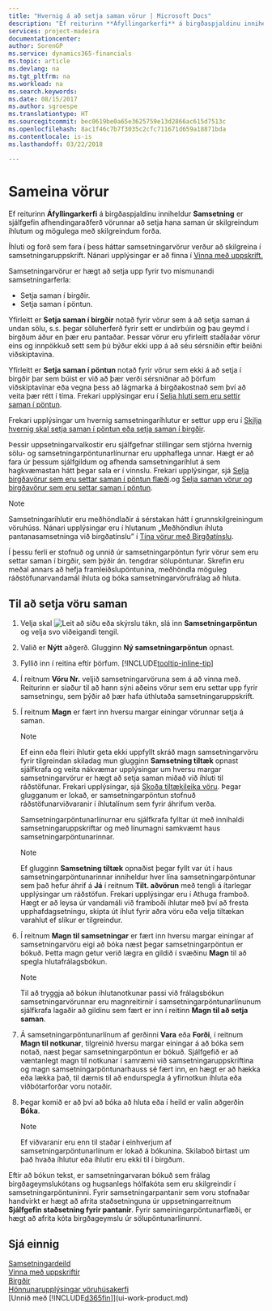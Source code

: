 ```yaml
---
title: "Hvernig á að setja saman vörur | Microsoft Docs"
description: "Ef reiturinn **Áfyllingarkerfi** á birgðaspjaldinu inniheldur **Samsetning** er sjálfgefin afhendingaraðferð vörunnar að setja hana saman úr skilgreindum íhlutum og mögulega með skilgreindum forða."
services: project-madeira
documentationcenter: 
author: SorenGP
ms.service: dynamics365-financials
ms.topic: article
ms.devlang: na
ms.tgt_pltfrm: na
ms.workload: na
ms.search.keywords: 
ms.date: 08/15/2017
ms.author: sgroespe
ms.translationtype: HT
ms.sourcegitcommit: bec0619be0a65e3625759e13d2866ac615d7513c
ms.openlocfilehash: 8ac1f46c7b7f3035c2cfc711671d659a18871bda
ms.contentlocale: is-is
ms.lasthandoff: 03/22/2018

---
```

# <a name="assemble-items"></a>Sameina vörur
Ef reiturinn **Áfyllingarkerfi** á birgðaspjaldinu inniheldur **Samsetning** er sjálfgefin afhendingaraðferð vörunnar að setja hana saman úr skilgreindum íhlutum og mögulega með skilgreindum forða.  

Íhluti og forð sem fara í þess háttar samsetningarvörur verður að skilgreina í samsetningaruppskrift. Nánari upplýsingar er að finna í [Vinna með uppskrift.](inventory-how-work-BOMs.md)  

Samsetningarvörur er hægt að setja upp fyrir tvo mismunandi samsetningarferla:  

-   Setja saman í birgðir.  
-   Setja saman í pöntun.  

Yfirleitt er **Setja saman í birgðir** notað fyrir vörur sem á að setja saman á undan sölu, s.s. þegar söluherferð fyrir sett er undirbúin og þau geymd í birgðum áður en þær eru pantaðar. Þessar vörur eru yfirleitt staðlaðar vörur eins og innpökkuð sett sem þú býður ekki upp á að séu sérsniðin eftir beiðni viðskiptavina.  

Yfirleitt er **Setja saman í pöntun** notað fyrir vörur sem ekki á að setja í birgðir þar sem búist er við að þær verði sérsniðnar að þörfum viðskiptavinar eða vegna þess að lágmarka á birgðakostnað sem því að veita þær rétt í tíma. Frekari upplýsingar eru í [Selja hluti sem eru settir saman í pöntun](assembly-how-to-sell-items-assembled-to-order.md).  

Frekari upplýsingar um hvernig samsetningaríhlutur er settur upp eru í [Skilja hvernig skal setja saman í pöntun eða setja saman í birgðir](assembly-assemble-to-order-or-assemble-to-stock.md).  

Þessir uppsetningarvalkostir eru sjálfgefnar stillingar sem stjórna hvernig sölu- og samsetningarpöntunarlínurnar eru upphaflega unnar. Hægt er að fara úr þessum sjálfgildum og afhenda samsetningaríhlut á sem hagkvæmastan hátt þegar sala er í vinnslu. Frekari upplýsingar, sjá [Selja birgðavörur sem eru settar saman í pöntun flæði](assembly-how-to-sell-assemble-to-order-items-and-inventory-items-together.md).og [Selja saman vörur og birgðavörur sem eru settar saman í pöntun](assembly-how-to-sell-assemble-to-order-items-and-inventory-items-together.md).

> [!NOTE]  
> Samsetningaríhlutir eru meðhöndlaðir á sérstakan hátt í grunnskilgreiningum vöruhúss. Nánari upplýsingar eru í hlutanum „Meðhöndlun íhluta pantanasamsetninga við birgðatínslu” í [Tína vörur með Birgðatínslu](warehouse-how-to-pick-items-with-inventory-picks.md).   

Í þessu ferli er stofnuð og unnið úr samsetningarpöntun fyrir vörur sem eru settar saman í birgðir, sem þýðir án. tengdrar sölupöntunar. Skrefin eru meðal annars að hefja framleiðslupöntunina, meðhöndla möguleg ráðstöfunarvandamál íhluta og bóka samsetningarvörufrálag að hluta.

## <a name="to-assemble-an-item"></a>Til að setja vöru saman  
1.  Velja skal ![Leit að síðu eða skýrslu](media/ui-search/search_small.png "Leit að síðu eða skýrslu táknið") tákn, slá inn  **Samsetningarpöntun** og velja svo viðeigandi tengil.  
2.  Valið er **Nýtt** aðgerð. Glugginn **Ný samsetningarpöntun** opnast.  
3.  Fyllið inn í reitina eftir þörfum. [!INCLUDE[tooltip-inline-tip](includes/tooltip-inline-tip_md.md)]
4.  Í reitnum **Vöru Nr.** veljið samsetningarvöruna sem á að vinna með. Reiturinn er síaður til að hann sýni aðeins vörur sem eru settar upp fyrir samsetningu, sem þýðir að þær hafa úthlutaða samsetningaruppskrift.  
5.  Í reitnum **Magn** er fært inn hversu margar einingar vörunnar setja á saman.  

    > [!NOTE]  
    >  Ef einn eða fleiri íhlutir geta ekki uppfyllt skráð magn samsetningarvöru fyrir tilgreindan skiladag mun glugginn **Samsetning tiltæk** opnast sjálfkrafa og veita nákvæmar upplýsingar um hversu margar samsetningarvörur er hægt að setja saman miðað við íhluti til ráðstöfunar. Frekari upplýsingar, sjá [Skoða tiltækileika vöru](inventory-how-availability-overview.md).  Þegar glugganum er lokað, er samsetningarpöntun stofnuð ráðstöfunarviðvaranir í íhlutalínum sem fyrir áhrifum verða.  

    Samsetningarpöntunarlínurnar eru sjálfkrafa fylltar út með innihaldi samsetningaruppskriftar og með línumagni samkvæmt haus samsetningarpöntunarinnar.  

    > [!NOTE]  
    >  Ef glugginn **Samsetning tiltæk** opnaðist þegar fyllt var út í haus samsetningarpöntunarinnar inniheldur hver lína samsetningarpöntunar sem það hefur áhrif á **Já** í reitnum **Tilt. aðvörun** með tengli á ítarlegar upplýsingar um ráðstöfun. Frekari upplýsingar eru í Athuga framboð. Hægt er að leysa úr vandamáli við framboði íhlutar með því að fresta upphafdagsetningu, skipta út íhlut fyrir aðra vöru eða velja tiltækan varahlut ef slíkur er tilgreindur.  

6.  Í reitnum **Magn til samsetningar** er fært inn hversu margar einingar af samsetningarvöru eigi að bóka næst þegar samsetningarpöntun er bókuð. Þetta magn getur verið lægra en gildið í svæðinu **Magn** til að spegla hlutafrálagsbókun.  

    > [!NOTE]  
    >  Til að tryggja að bókun íhlutanotkunar passi við frálagsbókun samsetningarvörunnar eru magnreitirnir í samsetningarpöntunarlínunum sjálfkrafa lagaðir að gildinu sem fært er inn í reitinn **Magn til að setja saman**.  
7.  Á samsetningarpöntunarlínum af gerðinni **Vara** eða **Forði**, í reitnum **Magn til notkunar**, tilgreinið hversu margar einingar á að bóka sem notað, næst þegar samsetningarpöntun er bókuð. Sjálfgefið er að væntanlegt magn til notkunar í samræmi við samsetningaruppskriftina og magn samsetningarpöntunarhauss sé fært inn, en hægt er að hækka eða lækka það, til dæmis til að endurspegla á yfirnotkun íhluta eða viðbótarforðar voru notaðir.  
8.  Þegar komið er að því að bóka að hluta eða í heild er valin aðgerðin **Bóka**.  

    > [!NOTE]  
    >  Ef viðvaranir eru enn til staðar í einhverjum af samsetningarpöntunarlínum er lokað á bókunina. Skilaboð birtast um það hvaða íhlutur eða íhlutir eru ekki til í birgðum.  

Eftir að bókun tekst, er samsetningarvaran bókuð sem frálag birgðageymslukótans og hugsanlegs hólfakóta sem eru skilgreindir í samsetningarpöntuninni. Fyrir samsetningarpantanir sem voru stofnaðar handvirkt er hægt að afrita staðsetninguna úr uppsetningarreitnum **Sjálfgefin staðsetning fyrir pantanir**. Fyrir sameiningarpöntunarflæði, er hægt að afrita kóta birgðageymslu úr sölupöntunarlínunni.  

## <a name="see-also"></a>Sjá einnig
[Samsetningardeild](assembly-assemble-items.md)  
[Vinna með uppskriftir](inventory-how-work-BOMs.md)  
[Birgðir](inventory-manage-inventory.md)  
[Hönnunarupplýsingar vöruhúsakerfi](design-details-warehouse-management.md)  
[Unnið með [!INCLUDE[d365fin](includes/d365fin_md.md)]](ui-work-product.md)

